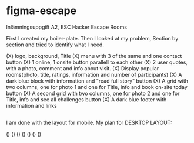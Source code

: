 # figma-escape
Inlämningsuppgift A2, ESC Hacker Escape Rooms

First I created my boiler-plate.
Then I looked at my problem, Section by section and tried to identify what I need. 

(X) logo, background, Title
(X) menu with 3 of the same and one contact button
(X) 1 online, 1 onsite button parallell to each other
(X) 2 user quotes, with a photo, comment and info about visit.
(X) Display popular rooms(photo, title, ratings, information and number of participants)
(X) A dark blue block with information and "read full story" button 
(X) A grid with two columns, one for photo 1 and one for Title, info and book on-site today button
(X) A second grid with two columns, one for photo 2 and one for Title, info and see all challenges button
(X) A dark blue footer with information and links

##
I am done with the layout for mobile. 
My plan for DESKTOP LAYOUT:

()
()
()
()
()
()
()